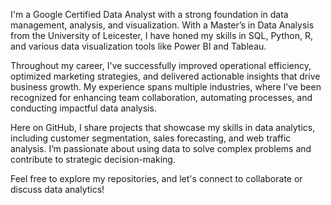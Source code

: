 I'm a Google Certified Data Analyst with a strong foundation in data management, analysis, and visualization. 
With a Master’s in Data Analysis from the University of Leicester, I have honed my skills in SQL, Python, R, and various data visualization tools like Power BI and Tableau.

Throughout my career, I've successfully improved operational efficiency, optimized marketing strategies, and delivered actionable insights that drive business growth. 
My experience spans multiple industries, where I’ve been recognized for enhancing team collaboration, automating processes, and conducting impactful data analysis.

Here on GitHub, I share projects that showcase my skills in data analytics, including customer segmentation, sales forecasting, and web traffic analysis. I’m passionate about using data to solve complex problems and contribute to strategic decision-making.

Feel free to explore my repositories, and let's connect to collaborate or discuss data analytics!



